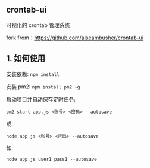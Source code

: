 ## crontab-ui 

可视化的 crontab 管理系统

fork from：https://github.com/alseambusher/crontab-ui

## 1. 如何使用

安装依赖: `npm install`

安装 pm2: `npm install pm2 -g`

启动项目并自动保存定时任务:

`pm2 start app.js <账号> <密码> --autosave`

或:

`node app.js <账号> <密码> --autosave`


如:

`node app.js user1 pass1 --autosave`